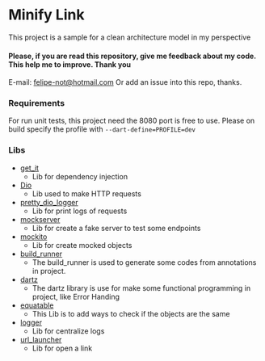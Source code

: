 # Minify Link

This project is a sample for a clean architecture model in my perspective

#### Please, if you are read this repository, give me feedback about my code. This help me to improve. Thank you

E-mail: felipe-not@hotmail.com
Or add an issue into this repo, thanks.

### Requirements

For run unit tests, this project need the 8080 port is free to use.
Please on build specify the profile with `--dart-define=PROFILE=dev`

### Libs

- [get_it](https://pub.dev/packages/get_it)
    - Lib for dependency injection
- [Dio](https://pub.dev/packages/dio)
    - Lib used to make HTTP requests
- [pretty_dio_logger](https://pub.dev/packages/pretty_dio_logger)
    - Lib for print logs of requests
- [mockserver](https://pub.dev/packages/mockserver)
    - Lib for create a fake server to test some endpoints
- [mockito](https://pub.dev/packages/mockito)
    - Lib for create mocked objects
- [build_runner](https://pub.dev/packages/build_runner)
    - The build_runner is used to generate some codes from annotations in project.
- [dartz](https://pub.dev/packages/dartz)
    - The dartz library is use for make some functional programming in project, like Error Handing
- [equatable](https://pub.dev/packages/equatable)
    - This Lib is to add ways to check if the objects are the same
- [logger](https://pub.dev/packages/logger)
    - Lib for centralize logs
- [url_launcher](https://pub.dev/packages/url_launcher)
    - Lib for open a link